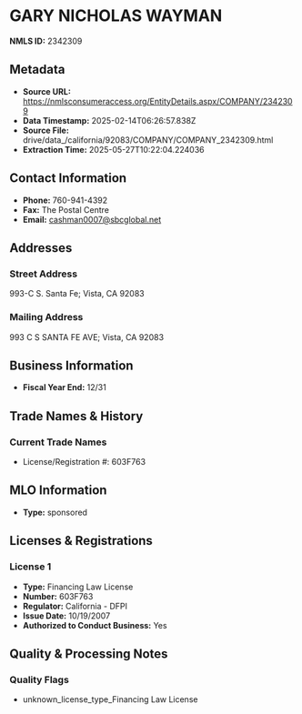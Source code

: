 # GARY NICHOLAS WAYMAN

**NMLS ID:** 2342309

## Metadata
- **Source URL:** https://nmlsconsumeraccess.org/EntityDetails.aspx/COMPANY/2342309
- **Data Timestamp:** 2025-02-14T06:26:57.838Z
- **Source File:** drive/data_/california/92083/COMPANY/COMPANY_2342309.html
- **Extraction Time:** 2025-05-27T10:22:04.224036

## Contact Information
- **Phone:** 760-941-4392
- **Fax:** The Postal Centre
- **Email:** cashman0007@sbcglobal.net

## Addresses
### Street Address
993-C S. Santa Fe; Vista, CA 92083

### Mailing Address
993 C S SANTA FE AVE; Vista, CA 92083

## Business Information
- **Fiscal Year End:** 12/31

## Trade Names & History
### Current Trade Names
- License/Registration #: 603F763

## MLO Information
- **Type:** sponsored

## Licenses & Registrations

### License 1
- **Type:** Financing Law License
- **Number:** 603F763
- **Regulator:** California - DFPI
- **Issue Date:** 10/19/2007
- **Authorized to Conduct Business:** Yes

## Quality & Processing Notes
### Quality Flags
- unknown_license_type_Financing Law License
